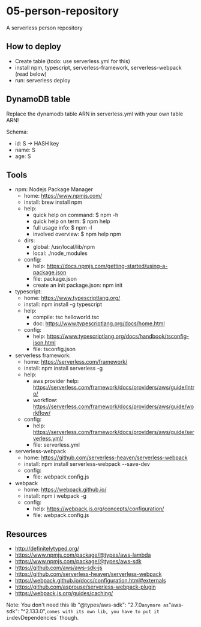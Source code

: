 # 05-person-repository
A serverless person repository

## How to deploy
- Create table (todo: use serverless.yml for this)
- install npm, typescript, serverless-framework, serverless-webpack (read below)
- run: serverless deploy

## DynamoDB table
Replace the dynamodb table ARN in serverless.yml with your own table ARN!

Schema:
- id: S -> HASH key
- name: S
- age: S

## Tools
- npm: Nodejs Package Manager
  - home: https://www.npmjs.com/
  - install: brew install npm
  - help:
    - quick help on command: $ npm <command> -h
    - quick help on term: $ npm help <term>
    - full usage info: $ npm -l
    - involved overview: $ npm help npm
  - dirs:
    - global: /usr/local/lib/npm
    - local: ./node_modules
  - config:
    - help: https://docs.npmjs.com/getting-started/using-a-package.json
    - file: package.json
    - create an init package.json: npm init
- typescript:
  - home: https://www.typescriptlang.org/
  - install: npm install -g typescript
  - help:
    - compile: tsc helloworld.tsc
    - doc: https://www.typescriptlang.org/docs/home.html
  - config:
    - help: https://www.typescriptlang.org/docs/handbook/tsconfig-json.html
    - file: tsconfig.json
- serverless framework:
  - home: https://serverless.com/framework/
  - install: npm install serverless -g
  - help:
    - aws provider help: https://serverless.com/framework/docs/providers/aws/guide/intro/
    - workflow: https://serverless.com/framework/docs/providers/aws/guide/workflow/
  - config:
    - help: https://serverless.com/framework/docs/providers/aws/guide/serverless.yml/
    - file: serverless.yml
- serverless-webpack
  - home: https://github.com/serverless-heaven/serverless-webpack
  - install: npm install serverless-webpack --save-dev
  - config:
    - file: webpack.config.js
- webpack
  - home: https://webpack.github.io/
  - install: npm i webpack -g
  - config:
    - help: https://webpack.js.org/concepts/configuration/
    - file: webpack.config.js

## Resources
- http://definitelytyped.org/
- https://www.npmjs.com/package/@types/aws-lambda
- https://www.npmjs.com/package/@types/aws-sdk
- https://github.com/aws/aws-sdk-js
- https://github.com/serverless-heaven/serverless-webpack
- https://webpack.github.io/docs/configuration.html#externals
- https://github.com/asprouse/serverless-webpack-plugin
- https://webpack.js.org/guides/caching/

Note: You don't need this lib "@types/aws-sdk": "2.7.0` anymore as `"aws-sdk": "^2.133.0",` comes with its own lib, you have to put it in `devDependencies` though.